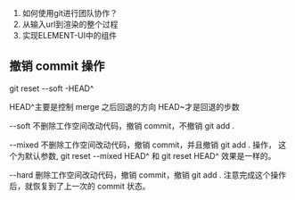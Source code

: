

1. 如何使用git进行团队协作？
2. 从输入url到渲染的整个过程
3. 实现ELEMENT-UI中的组件


## 撤销 commit 操作
  git reset --soft -HEAD^
  
  HEAD^主要是控制 merge 之后回退的方向
  HEAD~才是回退的步数

  --soft 不删除工作空间改动代码，撤销 commit，不撤销 git add .

  --mixed 不删除工作空间改动代码，撤销 commit，并且撤销 git add . 操作，
    这个为默认参数, git reset --mixed HEAD^ 和 git reset HEAD^ 效果是一样的。

  --hard 删除工作空间改动代码，撤销 commit，撤销 git add . 
    注意完成这个操作后，就恢复到了上一次的 commit 状态。